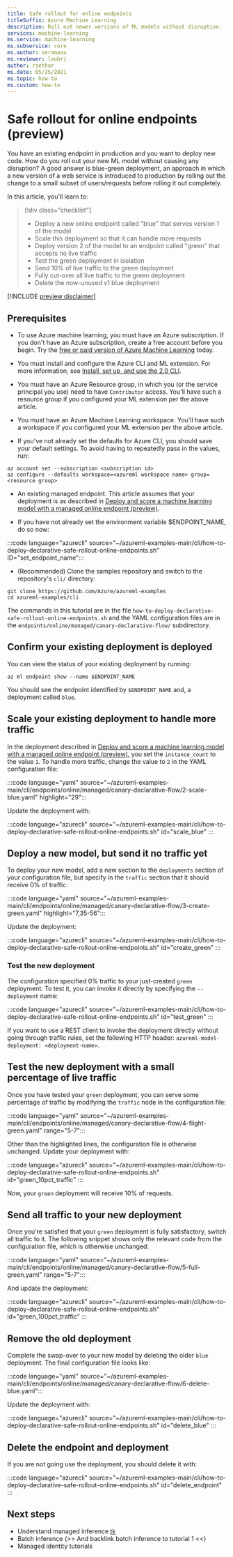 ```yaml
---
title: Safe rollout for online endpoints 
titleSuffix: Azure Machine Learning
description: Roll out newer versions of ML models without disruption.
services: machine-learning
ms.service: machine-learning
ms.subservice: core
ms.author: seramasu
ms.reviewer: laobri
author: rsethur
ms.date: 05/25/2021
ms.topic: how-to
ms.custom: how-to 
---
```


# Safe rollout for online endpoints (preview)

You have an existing endpoint in production and you want to deploy new code. How do you roll out your new ML model without causing any disruption? A good answer is blue-green deployment, an approach in which a new version of a web service is introduced to production by rolling out the change to a small subset of users/requests before rolling it out completely. 

In this article, you'll learn to:

> [!div class="checklist"]
> * Deploy a new online endpoint called "blue" that serves version 1 of the model
> * Scale this deployment so that it can handle more requests
> * Deploy version 2 of the model to an endpoint called "green" that accepts no live traffic
> * Test the green deployment in isolation 
> * Send 10% of live traffic to the green deployment
> * Fully cut-over all live traffic to the green deployment
> * Delete the now-unused v1 blue deployment

[!INCLUDE [preview disclaimer](../../includes/machine-learning-preview-generic-disclaimer.md)]

## Prerequisites

* To use Azure machine learning, you must have an Azure subscription. If you don't have an Azure subscription, create a free account before you begin. Try the [free or paid version of Azure Machine Learning](https://aka.ms/AMLFree) today.

* You must install and configure the Azure CLI and ML extension. For more information, see [Install, set up, and use the 2.0 CLI](how-to-configure-cli.md). 

* You must have an Azure Resource group, in which you (or the service principal you use) need to have `Contributor` access. You'll have such a resource group if you configured your ML extension per the above article. 

* You must have an Azure Machine Learning workspace. You'll have such a workspace if you configured your ML extension per the above article.

* If you've not already set the defaults for Azure CLI, you should save your default settings. To avoid having to repeatedly pass in the values, run:

```azurecli
az account set --subscription <subscription id>
az configure --defaults workspace=<azureml workspace name> group=<resource group>
```

* An existing managed endpoint. This article assumes that your deployment is as described in [Deploy and score a machine learning model with a managed online endpoint (preview)](how-to-deploy-managed-online-endpoints.md).

* If you have not already set the environment variable $ENDPOINT_NAME, do so now:

:::code language="azurecli" source="~/azureml-examples-main/cli/how-to-deploy-declarative-safe-rollout-online-endpoints.sh" ID="set_endpoint_name":::

* (Recommended) Clone the samples repository and switch to the repository's `cli/` directory: 

```azurecli
git clone https://github.com/Azure/azureml-examples
cd azureml-examples/cli
```

The commands in this tutorial are in the file `how-to-deploy-declarative-safe-rollout-online-endpoints.sh` and the YAML configuration files are in the `endpoints/online/managed/canary-declarative-flow/` subdirectory.

## Confirm your existing deployment is deployed

You can view the status of your existing deployment by running: 

```azurecli
az ml endpoint show --name $ENDPOINT_NAME 
```

You should see the endpoint identified by `$ENDPOINT_NAME` and, a deployment called `blue`. 

## Scale your existing deployment to handle more traffic

In the deployment described in [Deploy and score a machine learning model with a managed online endpoint (preview)](how-to-deploy-managed-online-endpoints.md), you set the `instance_count` to the value `1`. To handle more traffic, change the value to `2` in the YAML configuration file:

:::code language="yaml" source="~/azureml-examples-main/cli/endpoints/online/managed/canary-declarative-flow/2-scale-blue.yaml" highlight="29":::

Update the deployment with:

:::code language="azurecli" source="~/azureml-examples-main/cli/how-to-deploy-declarative-safe-rollout-online-endpoints.sh" id="scale_blue" :::

## Deploy a new model, but send it no traffic yet

To deploy your new model, add a new section to the `deployments` section of your configuration file, but specify in the `traffic` section that it should receive 0% of traffic:

:::code language="yaml" source="~/azureml-examples-main/cli/endpoints/online/managed/canary-declarative-flow/3-create-green.yaml" highlight="7,35-56":::

Update the deployment: 

:::code language="azurecli" source="~/azureml-examples-main/cli/how-to-deploy-declarative-safe-rollout-online-endpoints.sh" id="create_green" :::

### Test the new deployment

The configuration specified 0% traffic to your just-created `green` deployment. To test it, you can invoke it directly by specifying the `--deployment` name:

:::code language="azurecli" source="~/azureml-examples-main/cli/how-to-deploy-declarative-safe-rollout-online-endpoints.sh" id="test_green" :::

If you want to use a REST client to invoke the deployment directly without going through traffic rules, set the following HTTP header: `azureml-model-deployment: <deployment-name>`.

## Test the new deployment with a small percentage of live traffic

Once you have tested your `green` deployment, you can serve some percentage of traffic by modifying the `traffic` node in the configuration file:

:::code language="yaml" source="~/azureml-examples-main/cli/endpoints/online/managed/canary-declarative-flow/4-flight-green.yaml" range="5-7":::

Other than the highlighted lines, the configuration file is otherwise unchanged. Update your deployment with:

:::code language="azurecli" source="~/azureml-examples-main/cli/how-to-deploy-declarative-safe-rollout-online-endpoints.sh" id="green_10pct_traffic" :::

Now, your `green` deployment will receive 10% of requests. 

## Send all traffic to your new deployment

Once you're satisfied that your `green` deployment is fully satisfactory, switch all traffic to it. The following snippet shows only the relevant code from the configuration file, which is otherwise unchanged:

:::code language="yaml" source="~/azureml-examples-main/cli/endpoints/online/managed/canary-declarative-flow/5-full-green.yaml" range="5-7":::

And update the deployment: 

:::code language="azurecli" source="~/azureml-examples-main/cli/how-to-deploy-declarative-safe-rollout-online-endpoints.sh" id="green_100pct_traffic" :::

## Remove the old deployment

Complete the swap-over to your new model by deleting the older `blue` deployment. The final configuration file looks like:

:::code language="yaml" source="~/azureml-examples-main/cli/endpoints/online/managed/canary-declarative-flow/6-delete-blue.yaml":::

Update the deployment with:

:::code language="azurecli" source="~/azureml-examples-main/cli/how-to-deploy-declarative-safe-rollout-online-endpoints.sh" id="delete_blue" :::

## Delete the endpoint and deployment

If you are not going use the deployment, you should delete it with:

:::code language="azurecli" source="~/azureml-examples-main/cli/how-to-deploy-declarative-safe-rollout-online-endpoints.sh" id="delete_endpoint" :::

## Next steps
- Understand managed inference [tk](concept-article.md)
- Batch inference {>> And backlink batch inference to tutorial 1 <<}
- Managed identity tutorials
